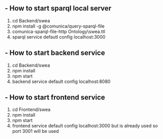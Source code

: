 ## - How to start sparql local server
1. cd Backend/swea
2. npm install -g @comunica/query-sparql-file
3. comunica-sparql-file-http Ontology\swea.ttl
4. sparql service defautl config localhost:3000
## - How to start backend service
1. cd Backend/swea
2. npm install
3. npm start
4. backend service default config localhost:8080
## - How to start frontend service
1. cd Frontend/swea
2. npm install
3. npm start
4. frontend service default config localhost:3000 but is already used so port 3001 will be used
